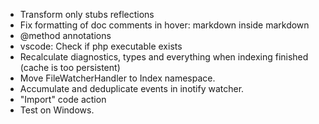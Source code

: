 
* Transform only stubs reflections
* Fix formatting of doc comments in hover: markdown inside markdown
* @method annotations
* vscode: Check if php executable exists
* Recalculate diagnostics, types and everything when indexing finished (cache is too persistent)
* Move FileWatcherHandler to Index namespace.
* Accumulate and deduplicate events in inotify watcher.
* "Import" code action
* Test on Windows.
